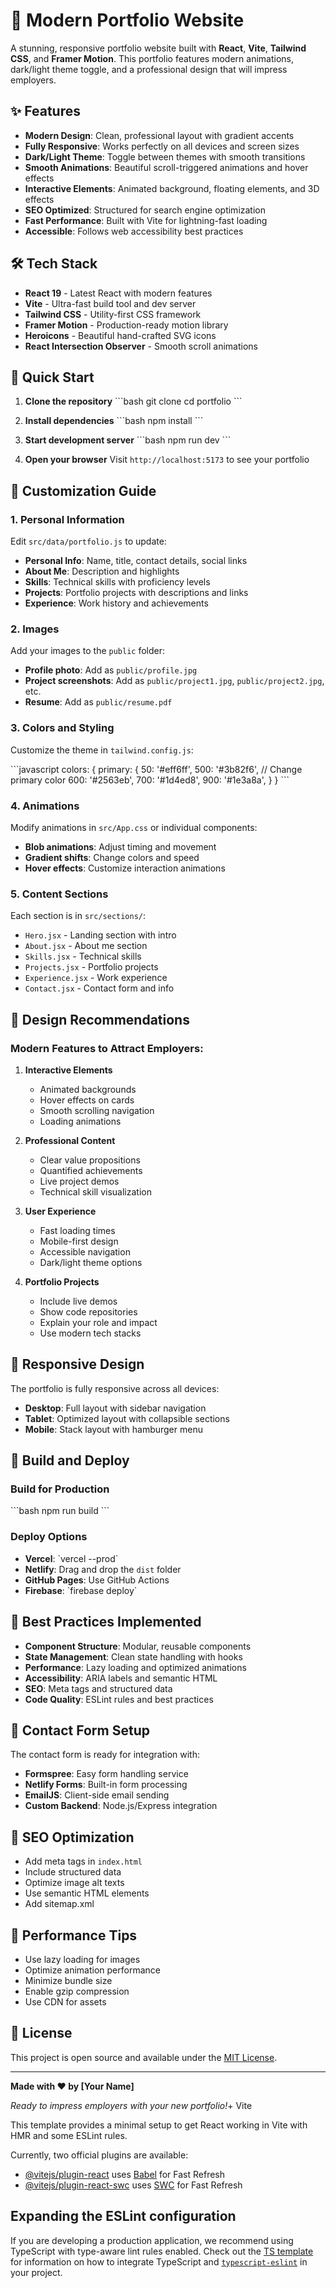 # 🚀 Modern Portfolio Website

A stunning, responsive portfolio website built with **React**, **Vite**, **Tailwind CSS**, and **Framer Motion**. This portfolio features modern animations, dark/light theme toggle, and a professional design that will impress employers.

## ✨ Features

- **Modern Design**: Clean, professional layout with gradient accents
- **Fully Responsive**: Works perfectly on all devices and screen sizes
- **Dark/Light Theme**: Toggle between themes with smooth transitions
- **Smooth Animations**: Beautiful scroll-triggered animations and hover effects
- **Interactive Elements**: Animated background, floating elements, and 3D effects
- **SEO Optimized**: Structured for search engine optimization
- **Fast Performance**: Built with Vite for lightning-fast loading
- **Accessible**: Follows web accessibility best practices

## 🛠️ Tech Stack

- **React 19** - Latest React with modern features
- **Vite** - Ultra-fast build tool and dev server
- **Tailwind CSS** - Utility-first CSS framework
- **Framer Motion** - Production-ready motion library
- **Heroicons** - Beautiful hand-crafted SVG icons
- **React Intersection Observer** - Smooth scroll animations

## 🚀 Quick Start

1. **Clone the repository**
   \`\`\`bash
   git clone <your-repo-url>
   cd portfolio
   \`\`\`

2. **Install dependencies**
   \`\`\`bash
   npm install
   \`\`\`

3. **Start development server**
   \`\`\`bash
   npm run dev
   \`\`\`

4. **Open your browser**
   Visit `http://localhost:5173` to see your portfolio

## 📝 Customization Guide

### 1. Personal Information

Edit `src/data/portfolio.js` to update:

- **Personal Info**: Name, title, contact details, social links
- **About Me**: Description and highlights
- **Skills**: Technical skills with proficiency levels
- **Projects**: Portfolio projects with descriptions and links
- **Experience**: Work history and achievements

### 2. Images

Add your images to the `public` folder:

- **Profile photo**: Add as `public/profile.jpg`
- **Project screenshots**: Add as `public/project1.jpg`, `public/project2.jpg`, etc.
- **Resume**: Add as `public/resume.pdf`

### 3. Colors and Styling

Customize the theme in `tailwind.config.js`:

\`\`\`javascript
colors: {
  primary: {
    50: '#eff6ff',
    500: '#3b82f6',   // Change primary color
    600: '#2563eb',
    700: '#1d4ed8',
    900: '#1e3a8a',
  }
}
\`\`\`

### 4. Animations

Modify animations in `src/App.css` or individual components:

- **Blob animations**: Adjust timing and movement
- **Gradient shifts**: Change colors and speed
- **Hover effects**: Customize interaction animations

### 5. Content Sections

Each section is in `src/sections/`:

- `Hero.jsx` - Landing section with intro
- `About.jsx` - About me section
- `Skills.jsx` - Technical skills
- `Projects.jsx` - Portfolio projects
- `Experience.jsx` - Work experience
- `Contact.jsx` - Contact form and info

## 🎨 Design Recommendations

### Modern Features to Attract Employers:

1. **Interactive Elements**
   - Animated backgrounds
   - Hover effects on cards
   - Smooth scrolling navigation
   - Loading animations

2. **Professional Content**
   - Clear value propositions
   - Quantified achievements
   - Live project demos
   - Technical skill visualization

3. **User Experience**
   - Fast loading times
   - Mobile-first design
   - Accessible navigation
   - Dark/light theme options

4. **Portfolio Projects**
   - Include live demos
   - Show code repositories
   - Explain your role and impact
   - Use modern tech stacks

## 📱 Responsive Design

The portfolio is fully responsive across all devices:

- **Desktop**: Full layout with sidebar navigation
- **Tablet**: Optimized layout with collapsible sections
- **Mobile**: Stack layout with hamburger menu

## 🔧 Build and Deploy

### Build for Production

\`\`\`bash
npm run build
\`\`\`

### Deploy Options

- **Vercel**: \`vercel --prod\`
- **Netlify**: Drag and drop the `dist` folder
- **GitHub Pages**: Use GitHub Actions
- **Firebase**: \`firebase deploy\`

## 🌟 Best Practices Implemented

- **Component Structure**: Modular, reusable components
- **State Management**: Clean state handling with hooks
- **Performance**: Lazy loading and optimized animations
- **Accessibility**: ARIA labels and semantic HTML
- **SEO**: Meta tags and structured data
- **Code Quality**: ESLint rules and best practices

## 📧 Contact Form Setup

The contact form is ready for integration with:

- **Formspree**: Easy form handling service
- **Netlify Forms**: Built-in form processing
- **EmailJS**: Client-side email sending
- **Custom Backend**: Node.js/Express integration

## 🎯 SEO Optimization

- Add meta tags in `index.html`
- Include structured data
- Optimize image alt texts
- Use semantic HTML elements
- Add sitemap.xml

## 🚀 Performance Tips

- Use lazy loading for images
- Optimize animation performance
- Minimize bundle size
- Enable gzip compression
- Use CDN for assets

## 📄 License

This project is open source and available under the [MIT License](LICENSE).

---

**Made with ❤️ by [Your Name]**

*Ready to impress employers with your new portfolio!*+ Vite

This template provides a minimal setup to get React working in Vite with HMR and some ESLint rules.

Currently, two official plugins are available:

- [@vitejs/plugin-react](https://github.com/vitejs/vite-plugin-react/blob/main/packages/plugin-react) uses [Babel](https://babeljs.io/) for Fast Refresh
- [@vitejs/plugin-react-swc](https://github.com/vitejs/vite-plugin-react/blob/main/packages/plugin-react-swc) uses [SWC](https://swc.rs/) for Fast Refresh

## Expanding the ESLint configuration

If you are developing a production application, we recommend using TypeScript with type-aware lint rules enabled. Check out the [TS template](https://github.com/vitejs/vite/tree/main/packages/create-vite/template-react-ts) for information on how to integrate TypeScript and [`typescript-eslint`](https://typescript-eslint.io) in your project.
